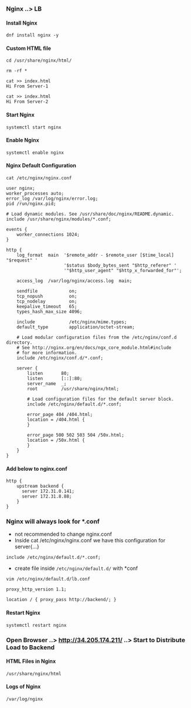 ### Nginx ..> LB

#### Install Nginx
```
dnf install nginx -y
```
#### Custom HTML file
```
cd /usr/share/nginx/html/
```
```
rm -rf *
```
```
cat >> index.html
Hi From Server-1
```
```
cat >> index.html
Hi From Server-2
```
#### Start Nginx
```
systemctl start nginx
```
#### Enable Nginx
```
systemctl enable nginx
```
#### Nginx Default Configuration
```
cat /etc/nginx/nginx.conf
```
```
user nginx;
worker_processes auto;
error_log /var/log/nginx/error.log;
pid /run/nginx.pid;

# Load dynamic modules. See /usr/share/doc/nginx/README.dynamic.
include /usr/share/nginx/modules/*.conf;

events {
    worker_connections 1024;
}

http {
    log_format  main  '$remote_addr - $remote_user [$time_local] "$request" '
                      '$status $body_bytes_sent "$http_referer" '
                      '"$http_user_agent" "$http_x_forwarded_for"';

    access_log  /var/log/nginx/access.log  main;

    sendfile            on;
    tcp_nopush          on;
    tcp_nodelay         on;
    keepalive_timeout   65;
    types_hash_max_size 4096;

    include             /etc/nginx/mime.types;
    default_type        application/octet-stream;

    # Load modular configuration files from the /etc/nginx/conf.d directory.
    # See http://nginx.org/en/docs/ngx_core_module.html#include
    # for more information.
    include /etc/nginx/conf.d/*.conf;

    server {
        listen       80;
        listen       [::]:80;
        server_name  _;
        root         /usr/share/nginx/html;

        # Load configuration files for the default server block.
        include /etc/nginx/default.d/*.conf;

        error_page 404 /404.html;
        location = /404.html {
        }

        error_page 500 502 503 504 /50x.html;
        location = /50x.html {
        }
    }
}
```
#### Add below to nginx.conf
```
http {
    upstream backend {
      server 172.31.0.141; 
      server 172.31.8.88;
    }
}
```
### Nginx will always look for *.conf
- not recommended to change nginx.conf
- Inside cat /etc/nginx/nginx.conf we have this configuration for server{...}
```
include /etc/nginx/default.d/*.conf;
```
- create file inside `/etc/nginx/default.d/` with *conf
```
vim /etc/nginx/default.d/lb.conf
```
```
proxy_http_version 1.1;

location / { proxy_pass http://backend/; }
```
#### Restart Nginx
```
systemctl restart nginx
```
### Open Browser ..> http://34.205.174.211/ ..> Start to Distribute Load to Backend
#### HTML Files in Nginx
```
/usr/share/nginx/html
```
#### Logs of Nginx
```
/var/log/nginx
```